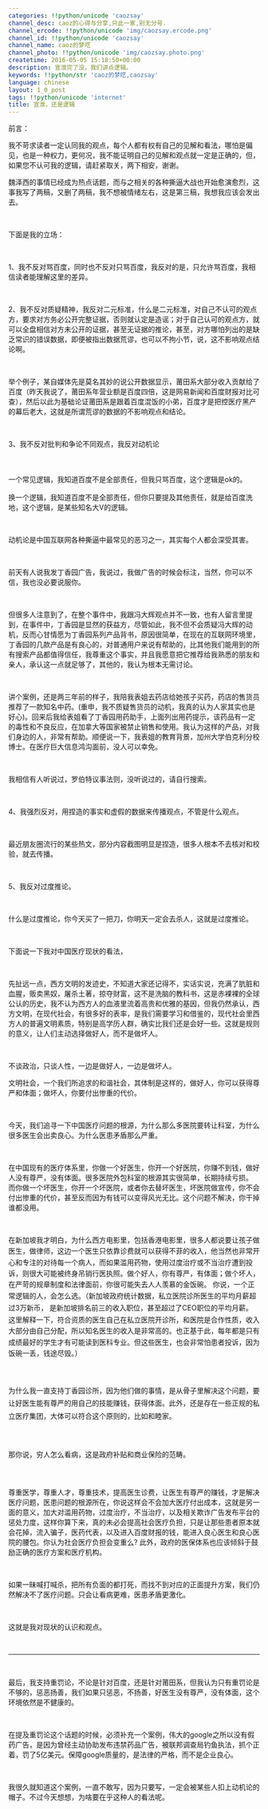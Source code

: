```yaml
---
categories: !!python/unicode 'caozsay'
channel_desc: caoz的心得与分享,只此一家,别无分号.
channel_ercode: !!python/unicode 'img/caozsay.ercode.png'
channel_id: !!python/unicode 'caozsay'
channel_name: caoz的梦呓
channel_photo: !!python/unicode 'img/caozsay.photo.png'
createtime: 2016-05-05 15:18:50+00:00
description: 宣泄完了没，我们讲点逻辑。
keywords: !!python/str 'caoz的梦呓,caozsay'
language: chinese
layout: 1_0_post
tags: !!python/unicode 'internet'
title: 宣泄，还是逻辑
---
```

<div class="rich_media_content" id="js_content">
<p>
         前言：
        </p>
<p>
         我不苛求读者一定认同我的观点，每个人都有权有自己的见解和看法，哪怕是偏见，也是一种权力，更何况，我不能证明自己的见解和观点就一定是正确的，但，如果您不认可我的逻辑，请赶紧取关，两下相安，谢谢。
        </p>
<p>
</p>
<p>
         魏泽西的事情已经成为热点话题，而与之相关的各种撕逼大战也开始愈演愈烈，这事我写了两稿，又删了两稿，我不想被情绪左右，这是第三稿，我想我应该会发出去。
        </p>
<p>
<br/>
</p>
<p>
         下面是我的立场：
        </p>
<p>
<br/>
</p>
<p>
         1、我不反对骂百度，同时也不反对只骂百度，我反对的是，只允许骂百度，我相信读者能理解这里的差异。
        </p>
<p>
<br/>
</p>
<p>
         2、我不反对质疑精神，我反对二元标准，什么是二元标准，对自己不认可的观点方，要求对方务必公开完整证据，否则就认定是造谣；对于自己认可的观点方，就可以全盘相信对方未公开的证据，甚至无证据的推论，甚至，对方哪怕列出的是缺乏常识的错误数据，即便被指出数据荒谬，也可以不拘小节，说，这不影响观点结论啊。
        </p>
<p>
<br/>
</p>
<p>
         举个例子，某自媒体先是莫名其妙的说公开数据显示，莆田系大部分收入贡献给了百度（昨天我说了，莆田系年营业额是百度四倍，这是网易新闻和百度财报对比可查），然后以此为基础论证莆田系是跟着百度混饭的小弟，百度才是把控医疗黑产的幕后老大，这就是所谓荒谬的数据的不影响观点和结论。
        </p>
<p>
<br/>
</p>
<p>
         3、我不反对批判和争论不同观点，我反对动机论
        </p>
<p>
<span style="line-height: 1.6;">
<br/>
</span>
</p>
<p>
<span style="line-height: 1.6;">
          一个常见逻辑，我知道百度不是全部责任，但我只骂百度，这个逻辑是ok的。
         </span>
<br/>
</p>
<p>
         换一个逻辑，我知道百度不是全部责任，但你只要提及其他责任，就是给百度洗地，这个逻辑，是某些知名大V的逻辑。
        </p>
<p>
<br/>
</p>
<p>
         动机论是中国互联网各种撕逼中最常见的恶习之一，其实每个人都会深受其害。
        </p>
<p>
<br/>
</p>
<p>
         前天有人说我发丁香园广告，我说过，我做广告的时候会标注，当然，你可以不信，我也没必要说服你。
        </p>
<p>
<br/>
</p>
<p>
         但很多人注意到了，在整个事件中，我跟冯大辉观点并不一致，也有人留言里提到，在事件中，丁香园是显然的获益方，尽管如此，我不但不会质疑冯大辉的动机，反而心甘情愿为丁香园系列产品背书，原因很简单，在现在的互联网环境里，丁香园的几款产品是有良心的，对普通用户来说有帮助的，比其他我们能用到的所有搜索产品都值得信任，我尊重这个事实，并且我愿意把它推荐给我熟悉的朋友和亲人，承认这一点就足够了，其他的，我认为根本无需讨论。
        </p>
<p>
<br/>
</p>
<p>
         讲个案例，还是两三年前的样子，我陪我表姐去药店给她孩子买药，药店的售货员推荐了一款知名中药。(重申，我不质疑售货员的动机，我真的认为人家其实也是好心)。回来后我给表姐看了丁香园用药助手，上面列出用药提示，该药品有一定的毒性和不良反应，在加拿大等国家被禁止销售和使用。我认为这样的产品，对我们身边的人，非常有帮助。顺便说一下，我表姐的教育背景，加州大学伯克利分校博士。在医疗巨大信息鸿沟面前，没人可以幸免。
        </p>
<p>
<br/>
</p>
<p>
         我相信有人听说过，罗伯特议事法则，没听说过的，请自行搜索。
        </p>
<p>
<br/>
</p>
<p>
         4、我强烈反对，用捏造的事实和虚假的数据来传播观点，不管是什么观点。
        </p>
<p>
<br/>
</p>
<p>
         最近朋友圈流行的某些热文，部分内容截图明显是捏造，很多人根本不去核对和校验，就去传播。
        </p>
<p>
<br/>
</p>
<p>
         5、我反对过度推论。
        </p>
<p>
<br/>
</p>
<p>
         什么是过度推论，你今天买了一把刀，你明天一定会去杀人，这就是过度推论。
        </p>
<p>
<br/>
</p>
<p>
         下面说一下我对中国医疗现状的看法，
        </p>
<p>
<br/>
</p>
<p>
         先扯远一点，西方文明的发迹史，不知道大家还记得不，实话实说，充满了肮脏和血腥，贩卖黑奴，屠杀土著，掠夺财富，这不是洗脑的教科书，这是赤裸裸的全球公认的历史，我不认为西方人的血液里流着高贵和优雅的基因，但我仍然承认，西方文明，在现代社会，有很多好的表率，是我们需要学习和借鉴的，现代社会里西方人的普遍文明素质，特别是高学历人群，确实比我们还是会好一些。这就是规则的意义，让人们主动选择做好人，而不是做坏人。
        </p>
<p>
<br/>
</p>
<p>
         不谈政治，只谈人性，一边是做好人，一边是做坏人。
        </p>
<p>
         文明社会，一个我们所追求的和谐社会，其体制是这样的，做好人，你可以获得尊严和体面；做坏人，你要付出惨重的代价。
        </p>
<p>
<br/>
</p>
<p>
         今天，我们追寻一下中国医疗问题的根源，为什么那么多医院要转让科室，为什么很多医生会出卖良心。为什么医患矛盾那么严重。
         <br/>
</p>
<p>
<br/>
</p>
<p>
         在中国现有的医疗体系里，你做一个好医生，你开一个好医院，你赚不到钱，做好人没有尊严，没有体面。很多医院外包科室的根源其实很简单，长期持续亏损。 而你做一个坏医生，你开一个坏医院，或者你去替坏医生，坏医院做宣传，你不会付出惨重的代价，甚至反而因为有钱可以变得风光无比。这个问题不解决，你干掉谁都没用。
        </p>
<p>
<br/>
</p>
<p>
<span style="line-height: 1.6;">
          在新加坡我才明白，为什么西方电影里，包括香港电影里，很多人都说要让孩子做医生，做律师，这边一个医生只依靠诊费就可以获得不菲的收入，他当然也非常开心和专注的对待每一个病人，而如果滥用药物，使用过度治疗或不当治疗遭到投诉，则很大可能被终身吊销行医执照。做个好人，你有尊严，有体面；做个坏人，在严苛的规章制度和法律面前，你很可能失去人人羡慕的金饭碗。 你说，一个正常逻辑的人，会怎么选。（新加坡政府统计数据，私立医院诊所医生的平均月薪超过3万新币，
          <span style="line-height: 25.6px;">
           是新加坡排名前三的收入职位，甚至超过了CEO职位的平均月薪。
          </span>
          这里解释一下，符合资质的医生自己在私立医院开诊所，和医院是合作性质，收入大部分由自己分配，所以知名医生的收入是非常高的。也正基于此，每年都是只有成绩最好的学生才有可能读到医科专业。但这些医生，也会非常怕患者投诉，因为饭碗一丢，钱途尽毁。）
         </span>
</p>
<p>
<span style="line-height: 1.6;">
<br/>
</span>
</p>
<p>
<span style="line-height: 1.6;">
<span style="line-height: 25.6px;">
           为什么我一直支持丁香园诊所，因为他们做的事情，是从骨子里解决这个问题，要让好医生能有尊严的用自己的技能赚钱，获得体面。此外，还是存在一些正规的私立医疗集团，大体可以符合这个原则的，比如和睦家。
          </span>
</span>
</p>
<p>
<span style="line-height: 1.6;">
<span style="line-height: 25.6px;">
<br/>
</span>
</span>
</p>
<p>
<span style="line-height: 1.6;">
          那你说，穷人怎么看病，这是政府补贴和商业保险的范畴。
         </span>
</p>
<p>
<span style="line-height: 25.6px;">
<br/>
</span>
</p>
<p>
         尊重医学，尊重人才，尊重技术，提高医生诊费，让医生有尊严的赚钱，才是解决医疗问题，医患问题的根源所在，你说这样会不会加大医疗付出成本，这就是另一面的意义，加大对滥用药物，过度治疗，不当治疗，以及相关欺诈广告发布平台的惩处力度，这样你算下来，真的未必会提高社会医疗负担，只是让那些患者原本就会花掉，流入骗子，医药代表，以及进入百度财报的钱，能进入良心医生和良心医院的腰包。你认为社会医疗负担会变重么? 此外，政府的医保体系也应该倾斜于鼓励正确的医疗方案和医疗机构。
        </p>
<p>
<br/>
</p>
<p>
         如果一昧喊打喊杀，把所有负面的都打死，而找不到对应的正面提升方案，我们仍然解决不了医疗问题。只会让看病更难，医患矛盾更激化。
        </p>
<p>
<br/>
</p>
<p>
         这就是我对现状的认识和观点。
        </p>
<p>
<br/>
</p>
<hr/>
<p>
<br/>
</p>
<p>
         最后，我支持重罚论，不论是针对百度，还是针对莆田系，但我认为只有重罚论是不够的，惩恶扬善，我们如果只惩恶，不扬善，好医生没有尊严，没有体面，这个环境依然是不健康的。
        </p>
<p>
<br/>
</p>
<p>
         在提及重罚论这个话题的时候，必须补充一个案例，伟大的google之所以没有假药广告，是因为曾经主动协助发布违禁药品广告，被联邦调查局钓鱼执法，抓个正着，罚了5亿美元。保障google质量的，是法律的严格，而不是企业良心。
        </p>
<p>
<br/>
</p>
<p>
         我很久就知道这个案例，一直不敢写，因为只要写，一定会被某些人扣上动机论的帽子。不过今天想想，为啥要在乎这种人的看法呢。
        </p>
<p>
<br/>
</p>
<p>
<br/>
</p>
</div>
